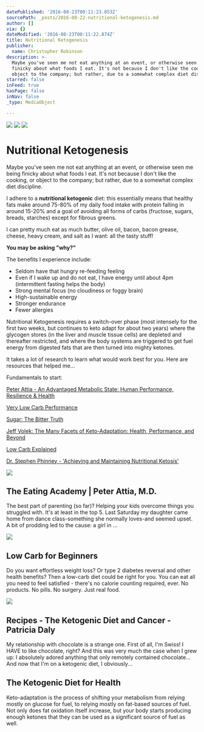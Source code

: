 ```yaml
---
datePublished: '2016-08-23T00:11:23.853Z'
sourcePath: _posts/2016-08-22-nutritional-ketogenesis.md
author: []
via: {}
dateModified: '2016-08-23T00:11:22.874Z'
title: Nutritional Ketogenesis
publisher:
  name: Christopher Robinson
description: >-
  Maybe you've seen me not eat anything at an event, or otherwise seen me being
  finicky about what foods I eat. It's not because I don't like the cooking, or
  object to the company; but rather, due to a somewhat complex diet discipline.
starred: false
inFeed: true
hasPage: false
inNav: false
_type: MediaObject

---
```

![](https://the-grid-user-content.s3-us-west-2.amazonaws.com/2f7e239a-fe62-4af7-a232-7b12a8562fae.jpg)
![](https://the-grid-user-content.s3-us-west-2.amazonaws.com/8ae6e04b-bdb4-40ef-81a5-2660d269825f.jpg)
![](https://the-grid-user-content.s3-us-west-2.amazonaws.com/0ae45107-ea57-459f-a6b8-3a37de4c5fc1.jpg)

# Nutritional Ketogenesis

Maybe you've seen me not eat anything at an event, or otherwise seen me being finicky about what foods I eat. It's not because I don't like the cooking, or object to the company; but rather, due to a somewhat complex diet discipline.

I adhere to a **nutritional ketogenic** diet: this essentially means that healthy fats make around 75-80% of my daily food intake with protein falling in around 15-20% and a goal of avoiding all forms of carbs (fructose, sugars, breads, starches) except for fibrous greens.

I can pretty much eat as much butter, olive oil, bacon, bacon grease, cheese, heavy cream, and salt as I want: all the tasty stuff!

**You may be asking "why?"**

The benefits I experience include:

* Seldom have that hungry re-feeding feeling
* Even if I wake up and do not eat, I have energy until about 4pm (intermittent fasting helps the body)
* Strong mental focus (no cloudiness or foggy brain)
* High-sustainable energy
* Stronger endurance
* Fewer allergies

Nutritional Ketogenesis requires a switch-over phase (most intensely for the first two weeks, but continues to keto adapt for about two years) where the glycogen stores (in the liver and muscle tissue cells) are depleted and thereafter restricted, and where the body systems are triggered to get fuel energy from digested fats that are then turned into mighty ketones.

It takes a lot of research to learn what would work best for you. Here are resources that helped me...

Fundamentals to start:

[Peter Attia - An Advantaged Metabolic State: Human Performance, Resilience & Health][0]

[Very Low Carb Performance][1]

[Sugar: The Bitter Truth][2]

[Jeff Volek: The Many Facets of Keto-Adaptation: Health, Performance, and Beyond][3]

[Low Carb Explained][4]

[Dr. Stephen Phinney - 'Achieving and Maintaining Nutritional Ketosis'][5]

<article style=""><img src="https://s3-us-west-2.amazonaws.com/the-grid-img/p/721bad081f8bebacf49116a80a12a3aa54e9c5c3.jpg" /><h1>The Eating Academy | Peter Attia, M.D.</h1><p>The best part of parenting (so far)? Helping your kids overcome things you struggled with. It's at least in the top 5. Last Saturday my daughter came home from dance class-something she normally loves-and seemed upset. A bit of prodding led to the cause: a girl in ...</p></article>

<article style=""><img src="https://s3-us-west-2.amazonaws.com/the-grid-img/p/7359fc4feb3453d1bd31602277fd3f0deca8c6ef.jpg" /><h1>Low Carb for Beginners</h1><p>Do you want effortless weight loss? Or type 2 diabetes reversal and other health benefits? Then a low-carb diet could be right for you. You can eat all you need to feel satisfied - there's no calorie counting required, ever. No products. No pills. No surgery. Just real food.</p></article>

<article style=""><img src="https://s3-us-west-2.amazonaws.com/the-grid-img/p/169ea3b4a0b0553238d5d43a26264f7c1f5280bf.jpg" /><h1>Recipes - The Ketogenic Diet and Cancer - Patricia Daly</h1><p>My relationship with chocolate is a strange one. First of all, I'm Swiss! I HAVE to like chocolate, right? And this was very much the case when I grew up: I absolutely adored anything that only remotely contained chocolate... And now that I'm on a ketogenic diet, I obviously...</p></article>

<article style=""><h1>The Ketogenic Diet for Health</h1><p>Keto-adaptation is the process of shifting your metabolism from relying mostly on glucose for fuel, to relying mostly on fat-based sources of fuel. Not only does fat oxidation itself increase, but your body starts producing enough ketones that they can be used as a significant source of fuel as well.</p></article>



[0]: https://www.youtube.com/watch?v=NqwvcrA7oe8
[1]: https://www.youtube.com/watch?v=hB7aGnfLB-8
[2]: https://www.youtube.com/watch?v=dBnniua6-oM
[3]: https://www.youtube.com/watch?v=n8BY4fyLvZc
[4]: https://www.youtube.com/watch?v=kaquSijXJkQ
[5]: https://www.youtube.com/watch?v=2KYYnEAYCGk